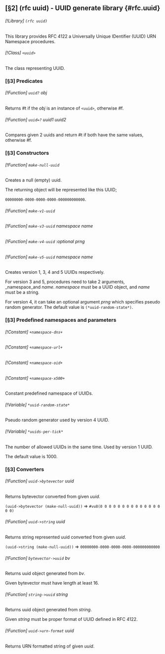 [§2] (rfc uuid) - UUID generate library {#rfc.uuid}
-------------

###### [!Library] `(rfc uuid)` 

This library provides RFC 4122 a Universally Unique IDentifier (UUID)
URN Namespace procedures.

###### [!Class] `<uuid>` 

The class representing UUID.

### [§3] Predicates

###### [!Function] `uuid?`  _obj_

Returns #t if the _obj_ is an instance of `<uuid>`, otherwise
 #f.

###### [!Function] `uuid=?`  _uuid1_ _uuid2_

Compares given 2 uuids and return #t if both have the same values,
otherwise #f.

### [§3] Constructors

###### [!Function] `make-null-uuid` 

Creates a null (empty) uuid.

The returning object will be represented like this UUID;

`00000000-0000-0000-0000-000000000000`.


###### [!Function] `make-v1-uuid` 
###### [!Function] `make-v3-uuid`  _namespace_ _name_
###### [!Function] `make-v4-uuid`  _:optional_ _prng_
###### [!Function] `make-v5-uuid`  _namespace_ _name_

Creates version 1, 3, 4 and 5 UUIDs respectively.

For version 3 and 5, procedures need to take 2 arguments, _namespace_and _name_. _namespace_ must be a UUID object, and _name_ must be a
string.

For version 4, it can take an optional argument _prng_ which specifies
pseudo random generator. The default value is `(*uuid-random-state*)`.


### [§3] Predefined namespaces and parameters

###### [!Constant] `+namespace-dns+` 
###### [!Constant] `+namespace-url+` 
###### [!Constant] `+namespace-oid+` 
###### [!Constant] `+namespace-x500+` 

Constant predefined namespace of UUIDs.

###### [!Variable] `*uuid-random-state*` 

Pseudo random generator used by version 4 UUID.

###### [!Variable] `*uuids-per-tick*` 

The number of allowed UUIDs in the same time. Used by version 1 UUID.

The default value is 1000.


### [§3] Converters

###### [!Function] `uuid->bytevector`  _uuid_

Returns bytevector converted from given _uuid_.

``(uuid->bytevector (make-null-uuid))`` => ``#vu8(0 0 0 0 0 0 0 0 0 0 0 0 0 0 0 0)``



###### [!Function] `uuid->string`  _uuid_

Returns string represented uuid converted from given _uuid_.

``(uuid->string (make-null-uuid))`` => ``00000000-0000-0000-0000-000000000000``



###### [!Function] `bytevector->uuid`  _bv_

Returns uuid object generated from _bv_.

Given bytevector must have length at least 16.


###### [!Function] `string->uuid`  _string_

Returns uuid object generated from _string_.

Given _string_ must be proper format of UUID defined in RFC 4122.

###### [!Function] `uuid->urn-format`  _uuid_

Returns URN formatted string of given _uuid_.



